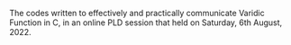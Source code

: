 The codes written to effectively and practically communicate Varidic Function in C, in an online PLD session that held on Saturday, 6th August, 2022.
